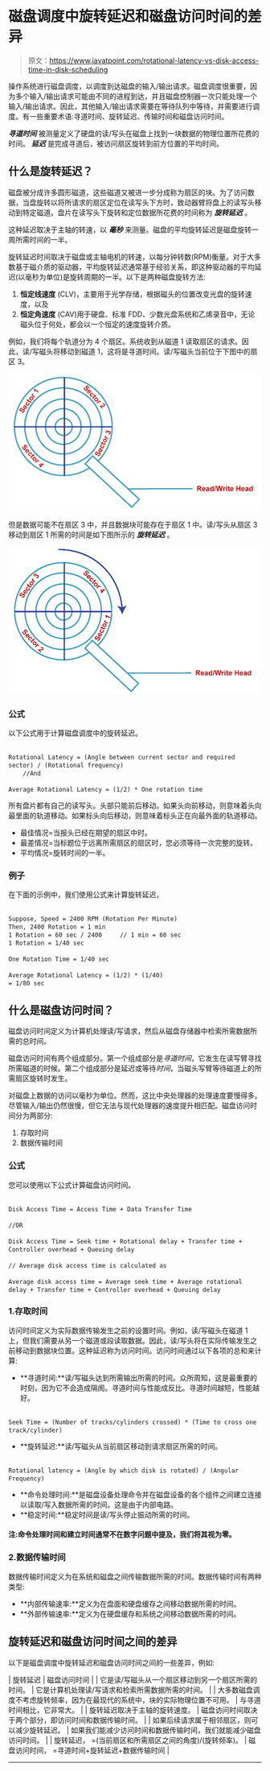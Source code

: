 # 磁盘调度中旋转延迟和磁盘访问时间的差异

> 原文：<https://www.javatpoint.com/rotational-latency-vs-disk-access-time-in-disk-scheduling>

操作系统进行磁盘调度，以调度到达磁盘的输入/输出请求。磁盘调度很重要，因为多个输入/输出请求可能由不同的进程到达，并且磁盘控制器一次只能处理一个输入/输出请求。因此，其他输入/输出请求需要在等待队列中等待，并需要进行调度。有一些重要术语:寻道时间、旋转延迟、传输时间和磁盘访问时间。

***寻道时间*** 被测量定义了硬盘的读/写头在磁盘上找到一块数据的物理位置所花费的时间。 ***延迟*** 是完成寻道后，被访问扇区旋转到前方位置的平均时间。

## 什么是旋转延迟？

磁盘被分成许多圆形磁道，这些磁道又被进一步分成称为扇区的块。为了访问数据，当盘旋转以将所请求的扇区定位在读写头下方时，致动器臂将盘上的读写头移动到特定磁道。盘片在读写头下旋转和定位数据所花费的时间称为 ***旋转延迟*** 。

这种延迟取决于主轴的转速，以 ***毫秒*** 来测量。磁盘的平均旋转延迟是磁盘旋转一周所需时间的一半。

旋转延迟时间取决于磁盘或主轴电机的转速，以每分钟转数(RPM)衡量。对于大多数基于磁介质的驱动器，平均旋转延迟通常基于经验关系，即这种驱动器的平均延迟(以毫秒为单位)是旋转周期的一半。以下是两种磁盘旋转方法:

1.  **恒定线速度** (CLV)，主要用于光学存储，根据磁头的位置改变光盘的旋转速度，以及
2.  **恒定角速度** (CAV)用于硬盘、标准 FDD、少数光盘系统和乙烯录音中，无论磁头位于何处，都会以一个恒定的速度旋转介质。

例如，我们将每个轨道分为 4 个扇区。系统收到从磁道 1 读取扇区的请求。因此，读/写磁头将移动到磁道 1，这将是寻道时间。读/写磁头当前位于下图中的扇区 3。

![Rotational Latency vs Disk Access Time in Disk Scheduling](img/ae4db8c584ad147d68290004ff160bf9.png)

但是数据可能不在扇区 3 中，并且数据块可能存在于扇区 1 中。读/写头从扇区 3 移动到扇区 1 所需的时间是如下图所示的 ***旋转延迟*** 。

![Rotational Latency vs Disk Access Time in Disk Scheduling](img/6799fbab85324d8036753e7aaa52e839.png)

### 公式

以下公式用于计算磁盘调度中的旋转延迟。

```

Rotational Latency = (Angle between current sector and required sector) / (Rotational frequency) 
    //And

Average Rotational Latency = (1/2) * One rotation time

```

所有盘片都有自己的读写头。头部只能前后移动。如果头向前移动，则意味着头向最里面的轨道移动。如果标头向后移动，则意味着标头正在向最外面的轨道移动。

*   最佳情况=当报头已经在期望的扇区中时。
*   最差情况=当标题位于远离所需扇区的扇区时，您必须等待一次完整的旋转。
*   平均情况=旋转时间的一半。

### 例子

在下面的示例中，我们使用公式来计算旋转延迟，

```

Suppose, Speed = 2400 RPM (Rotation Per Minute)
Then, 2400 Rotation = 1 min 
1 Rotation = 60 sec / 2400     // 1 min = 60 sec
1 Rotation = 1/40 sec

One Rotation Time = 1/40 sec

Average Rotational Latency = (1/2) * (1/40)
= 1/80 sec 

```

## 什么是磁盘访问时间？

磁盘访问时间定义为计算机处理读/写请求，然后从磁盘存储器中检索所需数据所需的总时间。

磁盘访问时间有两个组成部分。第一个组成部分是*寻道时间*，它发生在读写臂寻找所需磁道的时候。第二个组成部分是延迟或等待*时间*，当磁头写臂等待磁道上的所需扇区旋转时发生。

对磁盘上数据的访问以毫秒为单位。然而，这比中央处理器的处理速度要慢得多。尽管输入/输出仍然很慢，但它无法与现代处理器的速度提升相匹配。磁盘访问时间分为两部分:

1.  存取时间
2.  数据传输时间

### 公式

您可以使用以下公式计算磁盘访问时间。

```

Disk Access Time = Access Time + Data Transfer Time 

//OR

Disk Access Time = Seek time + Rotational delay + Transfer time + Controller overhead + Queuing delay

// Average disk access time is calculated as

Average disk access time = Average seek time + Average rotational delay + Transfer time + Controller overhead + Queuing delay

```

### 1.存取时间

访问时间定义为实际数据传输发生之前的设置时间。例如，读/写磁头在磁道 1 上，但我们需要从另一个磁道或段读取数据。因此，读/写头将在实际传输发生之前移动到数据块位置。这种延迟称为访问时间。访问时间通过以下各项的总和来计算:

*   **寻道时间:**读/写磁头达到所需输出所需的时间。众所周知，这是最重要的时刻，因为它不会造成隔阂。寻道时间与性能成反比。寻道时间越短，性能越好。

```

Seek Time = (Number of tracks/cylinders crossed) * (Time to cross one track/cylinder)

```

*   **旋转延迟:**读/写磁头从当前扇区移动到请求扇区所需的时间。

```

Rotational latency = (Angle by which disk is rotated) / (Angular Frequency) 

```

*   **命令处理时间:**是磁盘设备处理命令并在磁盘设备的各个组件之间建立连接以读取/写入数据所需的时间。这是由于内部电路。
*   **稳定时间:**稳定时间是读/写头停止振动所需的时间。

#### 注:命令处理时间和建立时间通常不在数字问题中提及，我们将其视为零。

### 2.数据传输时间

数据传输时间定义为在系统和磁盘之间传输数据所需的时间。数据传输时间有两种类型:

*   **内部传输速率:**定义为在盘面和硬盘缓存之间移动数据所需的时间。
*   **外部传输速率:**定义为在硬盘缓存和系统之间移动数据所需的时间。

## 旋转延迟和磁盘访问时间之间的差异

以下是磁盘调度中旋转延迟和磁盘访问时间之间的一些差异，例如:

| 旋转延迟 | 磁盘访问时间 |
| 它是读/写磁头从一个扇区移动到另一个扇区所需的时间。 | 它是计算机处理读/写请求和检索所需数据所需的时间。 |
| 大多数磁盘调度不考虑旋转频率，因为在最现代的系统中，块的实际物理位置不可用。 | 与寻道时间相比，它非常大。 |
| 旋转延迟取决于主轴的旋转速度。 | 磁盘访问时间取决于两个部分，即访问时间和数据传输时间。 |
| 如果后续请求属于相邻扇区，则可以减少旋转延迟。 | 如果我们能减少访问时间和数据传输时间，我们就能减少磁盘访问时间。 |
| 旋转延迟，
=(当前扇区和所需扇区之间的角度)/(旋转频率)。 | 磁盘访问时间，
=寻道时间+旋转延迟+数据传输时间 |

* * *